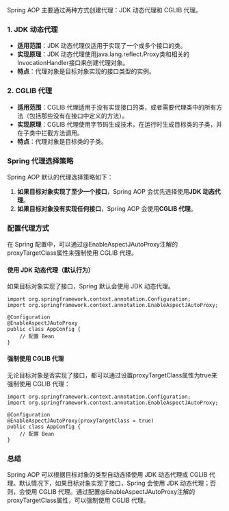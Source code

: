 Spring AOP 主要通过两种方式创建代理：JDK 动态代理和 CGLIB 代理。
### 1. JDK 动态代理

- **适用范围**：JDK 动态代理仅适用于实现了一个或多个接口的类。
- **实现原理**：JDK 动态代理使用java.lang.reflect.Proxy类和相关的InvocationHandler接口来创建代理对象。
- **特点**：代理对象是目标对象实现的接口类型的实例。
### 2. CGLIB 代理

- **适用范围**：CGLIB 代理适用于没有实现接口的类，或者需要代理类中的所有方法（包括那些没有在接口中定义的方法）。
- **实现原理**：CGLIB 代理使用字节码生成技术，在运行时生成目标类的子类，并在子类中拦截方法调用。
- **特点**：代理对象是目标类的子类。
### Spring 代理选择策略
Spring AOP 默认的代理选择策略如下：

1. **如果目标对象实现了至少一个接口**，Spring AOP 会优先选择使用**JDK 动态代理**。
2. **如果目标对象没有实现任何接口**，Spring AOP 会使用**CGLIB 代理**。
### 配置代理方式
在 Spring 配置中，可以通过@EnableAspectJAutoProxy注解的proxyTargetClass属性来强制使用 CGLIB 代理。
#### 使用 JDK 动态代理（默认行为）
如果目标对象实现了接口，Spring 默认会使用 JDK 动态代理。
```
import org.springframework.context.annotation.Configuration;
import org.springframework.context.annotation.EnableAspectJAutoProxy;

@Configuration
@EnableAspectJAutoProxy
public class AppConfig {
    // 配置 Bean
}
```
#### 强制使用 CGLIB 代理
无论目标对象是否实现了接口，都可以通过设置proxyTargetClass属性为true来强制使用 CGLIB 代理：
```
import org.springframework.context.annotation.Configuration;
import org.springframework.context.annotation.EnableAspectJAutoProxy;

@Configuration
@EnableAspectJAutoProxy(proxyTargetClass = true)
public class AppConfig {
    // 配置 Bean
}
```
### 总结
Spring AOP 可以根据目标对象的类型自动选择使用 JDK 动态代理或 CGLIB 代理。默认情况下，如果目标对象实现了接口，Spring 会使用 JDK 动态代理；否则，会使用 CGLIB 代理。通过配置@EnableAspectJAutoProxy注解的proxyTargetClass属性，可以强制使用 CGLIB 代理。
